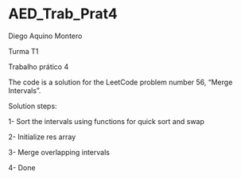 # AED_Trab_Prat4

Diego Aquino Montero

Turma T1

Trabalho prático 4

The code is a solution for the LeetCode problem number 56, “Merge Intervals”.

Solution steps:

1- Sort the intervals using functions for quick sort and swap

2- Initialize res array

3- Merge overlapping intervals

4- Done
